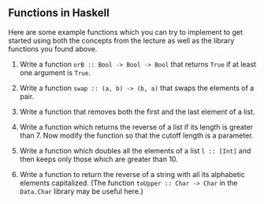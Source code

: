 ## Functions in Haskell

Here are some example functions which you can try to implement to get started using both the concepts from the lecture as well as the library functions you found above.

1.  Write a function `orB :: Bool -> Bool -> Bool` that returns `True` if at least one argument is `True`.
    
2.  Write a function `swap :: (a, b) -> (b, a)` that swaps the elements of a pair.
    
3.  Write a function that removes both the first and the last element of a list.
    
4.  Write a function which returns the reverse of a list if its length is greater than 7. Now modify the function so that the cutoff length is a parameter.
    
5.  Write a function which doubles all the elements of a list `l :: [Int]` and then keeps only those which are greater than 10.
    
6.  Write a function to return the reverse of a string with all its alphabetic elements capitalized. (The function `toUpper :: Char -> Char` in the `Data.Char` library may be useful here.)
